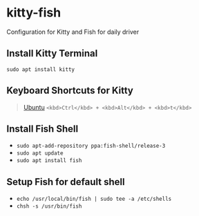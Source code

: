 # kitty-fish
Configuration for Kitty and Fish for daily driver
## Install Kitty Terminal
`sudo apt install kitty`
## Keyboard Shortcuts for Kitty
> [Ubuntu](https://help.ubuntu.com/stable/ubuntu-help/keyboard-shortcuts-set.html.en)
`<kbd>Ctrl</kbd> + <kbd>Alt</kbd> + <kbd>t</kbd>`
## Install Fish Shell
- `sudo apt-add-repository ppa:fish-shell/release-3`
- `sudo apt update`
- `sudo apt install fish`
## Setup Fish for default shell
- `echo /usr/local/bin/fish | sudo tee -a /etc/shells`
- `chsh -s /usr/bin/fish` 
